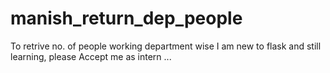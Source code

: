 # manish_return_dep_people
To retrive no. of people working department wise
I am new to flask and still learning, please Accept me as intern ...

